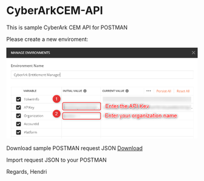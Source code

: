 # CyberArkCEM-API
This is sample CyberArk CEM API for POSTMAN

Please create a new enviroment: 

![alt text](https://github.com/pix3lize/CyberArkCEM-API/raw/main/Images/Enviroment%20Settings.png)

Download sample POSTMAN request JSON
[Download](https://github.com/pix3lize/CyberArkCEM-API/blob/main/CyberArk%20Entitlement%20Manager.postman_collection.json)

Import request JSON to your POSTMAN

Regards, 
Hendri
